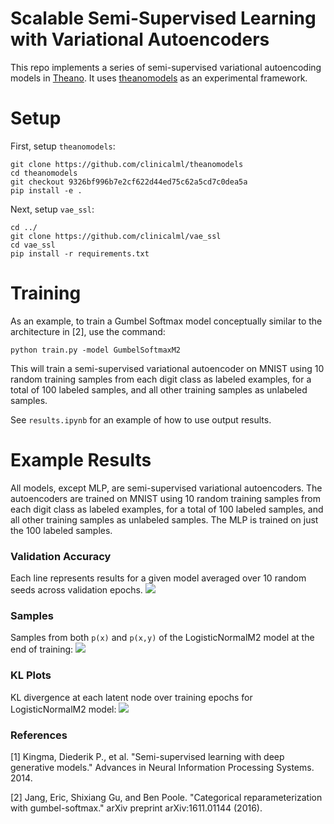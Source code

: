 # Scalable Semi-Supervised Learning with Variational Autoencoders
This repo implements a series of semi-supervised variational autoencoding models in [Theano](http://deeplearning.net/software/theano/).  It uses [theanomodels](https://github.com/clinicalml/theanomodels/tree/jmj/setup_package) as an experimental framework.

# Setup
First, setup `theanomodels`:
```
git clone https://github.com/clinicalml/theanomodels
cd theanomodels
git checkout 9326bf996b7e2cf622d44ed75c62a5cd7c0dea5a
pip install -e .
```

Next, setup `vae_ssl`:
```
cd ../
git clone https://github.com/clinicalml/vae_ssl
cd vae_ssl
pip install -r requirements.txt
```

# Training
As an example, to train a Gumbel Softmax model conceptually similar to the architecture in [2], use the command:
```
python train.py -model GumbelSoftmaxM2 
```
This will train a semi-supervised variational autoencoder on MNIST using 10 random training samples from each digit class as labeled examples, for a total of 100 labeled samples, and all other training samples as unlabeled samples.

See `results.ipynb` for an example of how to use output results.

# Example Results
All models, except MLP, are semi-supervised variational autoencoders. The autoencoders are trained on MNIST using 10 random training samples from each digit class as labeled examples, for a total of 100 labeled samples, and all other training samples as unlabeled samples.  The MLP is trained on just the 100 labeled samples.

### Validation Accuracy 
Each line represents results for a given model averaged over 10 random seeds across validation epochs.
![](https://github.com/clinicalml/vae_ssl/blob/master/plots/multi_seed_accuracy_validation.png)

### Samples 
Samples from both `p(x)` and `p(x,y)` of the LogisticNormalM2 model at the end of training:
![](https://github.com/clinicalml/vae_ssl/blob/master/plots/samples_LogisticNormalM2_shrp3.0_seed2.png)

### KL Plots
KL divergence at each latent node over training epochs for LogisticNormalM2 model:
![](https://github.com/clinicalml/vae_ssl/blob/master/plots/KL_Z_LogisticNormalM2_shrp3.0_seed2.png)

### References

[1] Kingma, Diederik P., et al. "Semi-supervised learning with deep generative models." Advances in Neural Information Processing Systems. 2014.

[2] Jang, Eric, Shixiang Gu, and Ben Poole. "Categorical reparameterization with gumbel-softmax." arXiv preprint arXiv:1611.01144 (2016). 


